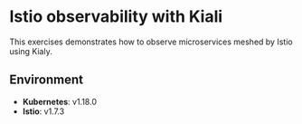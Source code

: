 # Istio observability with Kiali

This exercises demonstrates how to observe microservices meshed by Istio using Kialy.

## Environment

* **Kubernetes**: v1.18.0
* **Istio**: v1.7.3